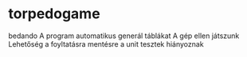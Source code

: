 # torpedogame
bedando
A program automatikus generál táblákat
A gép ellen játszunk
Lehetőség a foyltatásra mentésre
a unit tesztek hiányoznak

